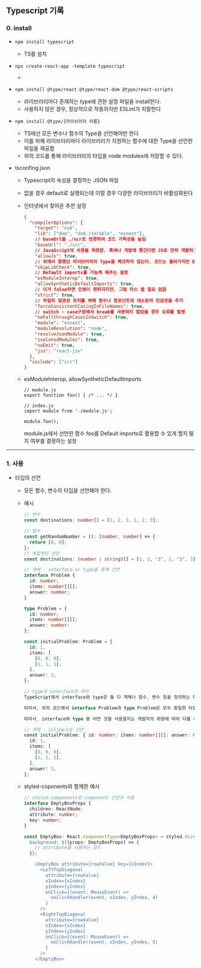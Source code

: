 ## Typescript 기록

### 0. install

- `npm install typescript`

  - TS를 설치

- `npx create-react-app -template typescript`

  -

- `npm install @type/react @type/react-dom @type/react-scripts`

  - 라이브러리마다 존재하는 type에 관한 설정 파일을 install한다.
  - 사용하지 않은 경우, 정상적으로 작동하지만 ESLint가 지랄한다

- `npm install @type/{라이브러리 이름}`

  - TS에선 모든 변수나 함수의 Type을 선언해야만 한다
  - 이를 위해 라이브러리마다 라이브러리가 지원하는 함수에 대한 Type을 선언한 파일을 제공함
  - 위의 코드를 통해 라이브러리의 타입을 node modules에 저장할 수 있다.

- tsconfing.json

  - Typescript의 속성을 결정하는 JSON 파일
  - 없을 경우 default로 실행되는데 이럴 경우 다양한 라이브러리가 비활성화된다

  - 인터넷에서 찾아온 추천 설정

    ```json
    {
      "compilerOptions": {
        "target": "es6",
        "lib": ["dom", "dom.iterable", "esnext"],
        // baseUrl을 ./scr로 변경하여 코드 가독성을 높임
        "baseUrl": "./src",
        // JavaScript의 사용을 허용함. 혹여나 개발에 쫓긴다면 JS로 먼저 개발하고 나중에 refactor해도 될듯
        "allowJs": true,
        // 위에서 말했던 라이브러리의 Type을 체크하지 않는다. 코드는 돌아가지만 ESLint에서 에러를 토해냄
        "skipLibCheck": true,
        // Default imports를 가능케 해주는 설정
        "esModuleInterop": true,
        "allowSyntheticDefaultImports": true,
        // 이거 false하면 인생이 편하지지만, 그럼 타스 쓸 필요 없음
        "strict": true,
        // 파일의 일관성 유지를 위해 함수나 컴포넌트의 대소문자 민감성을 추가
        "forceConsistentCasingInFileNames": true,
        // switch - case구문에서 break를 사용하지 않았을 경우 오류를 발생
        "noFallthroughCasesInSwitch": true,
        "module": "esnext",
        "moduleResolution": "node",
        "resolveJsonModule": true,
        "isolatedModules": true,
        "noEmit": true,
        "jsx": "react-jsx"
      },
      "include": ["src"]
    }
    ```

  - esModuleInterop, allowSyntheticDefaultImports

    ```
    // module.js
    export function foo() { /* ... */ }

    // index.js
    import module from './module.js';

    module.foo();
    ```

    module.js에서 선언한 함수 foo를 Default imports로 활용할 수 있게 할지 말지 여부를 결정하는 설정

---

### 1. 사용

- 타입의 선언

  - 모든 함수, 변수의 타입을 선언해야 한다.

  - 예시

    ```typescript
    // 변수
    const destinations: number[] = [1, 2, 3, 1, 2, 3];

    // 함수
    const getRandomNumber = (): [number, number] => {
      return [0, 0];
    };
    // 복합적인 선언
    const destinations: (number | string)[] = [1, 2, "3", 1, "2", 3];

    // 객체 - interface or type을 통해 선언
    interface Problem {
      id: number;
      items: number[][];
      answer: number;
    }

    type Problem = {
      id: number;
      items: number[][];
      answer: number;
    };

    const initialProblem: Problem = {
      id: 1,
      items: [
        [0, 0, 0],
        [1, 1, 1],
      ],
      answer: 3,
    };

    // type과 interface의 차이
    TypeScript에서 interface와 type은 둘 다 객체나 함수, 변수 등을 정의하는 데 사용됩니다. 이 둘의 가장 큰 차이점은 interface는 이름이 있는 새로운 타입을 만들고, type은 기존에 존재하는 타입에 별칭(alias)을 부여한다는 것입니다.

    따라서, 위의 코드에서 interface Problem과 type Problem은 모두 동일한 타입을 정의하고 있으므로, 문제 없이 코드를 컴파일할 수 있습니다. 다만, interface는 항상 이름이 있는 새로운 타입을 만들기 때문에, 같은 이름의 interface가 이미 선언되어 있으면 컴파일 오류가 발생할 수 있습니다. 반면에 type은 기존에 존재하는 타입에 별칭을 부여하는 것이므로, 같은 이름의 type이 이미 선언되어 있어도 컴파일 오류가 발생하지 않습니다.

    따라서, interface와 type 중 어떤 것을 사용할지는 개발자의 취향에 따라 다를 수 있습니다. 일반적으로는 interface는 클래스나 객체의 구조를 정의하는 데에 사용하고, type은 함수나 복잡한 타입을 정의하는 데에 사용하는 경우가 많습니다.

    // 객체 - inline으로 선언
    const initialProblem: { id: number; items: number[][]; answer: number } = {
      id: 1,
      items: [
        [0, 0, 0],
        [1, 1, 1],
      ],
      answer: 3,
    };
    ```

  - styled-coponents와 함께한 예시

    ```typescript
    // styled-components로 component 선언과 사용
    interface EmptyBoxProps {
      children: ReactNode;
      attribute: number;
      key: number;
    }

    const EmptyBox: React.ComponentType<EmptyBoxProps> = styled.div<EmptyBoxProps>`
      background: ${(props: EmptyBoxProps) => {
    	// attribute를 사용하는 코드
      }};

        <EmptyBox attribute={rowValue} key={xIndex}>
          <LeftTopDiagonal
            attribute={rowValue}
            xIndex={xIndex}
            yIndex={yIndex}
            onClick={(event: MouseEvent) =>
              onClickHandler(event, xIndex, yIndex, 4)
            }
          />
          <RightTopDiagonal
            attribute={rowValue}
            xIndex={xIndex}
            yIndex={yIndex}
            onClick={(event: MouseEvent) =>
              onClickHandler(event, xIndex, yIndex, 5)
            }
          />
        </EmptyBox>
    ```
